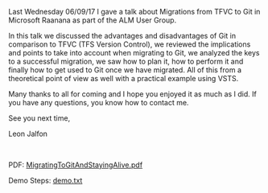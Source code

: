Last Wednesday 06/09/17 I gave a talk about Migrations from TFVC to Git in Microsoft Raanana as part of the ALM User Group. 

In this talk we discussed the advantages and disadvantages of Git in comparison to TFVC (TFS Version Control), we reviewed the implications and points to take into account when migrating to Git, we analyzed the keys to a successful migration, we saw how to plan it, how to perform it and finally how to get used to Git once we have migrated. All of this from a theoretical point of view as well with a practical example using VSTS.

Many thanks to all for coming and I hope you enjoyed it as much as I did. If you have any questions, you know how to contact me.

See you next time,

Leon Jalfon

&nbsp;

PDF: <a href="https://github.com/leonjalfon1/Microsoft-Blog/raw/master/MigratingToGitAndStayingAlive/MigratingToGitAndStayingAlive.pdf">MigratingToGitAndStayingAlive.pdf</a>

Demo Steps: <a href="https://github.com/leonjalfon1/Microsoft-Blog/raw/master/MigratingToGitAndStayingAlive/demo.txt">demo.txt</a>

&nbsp;